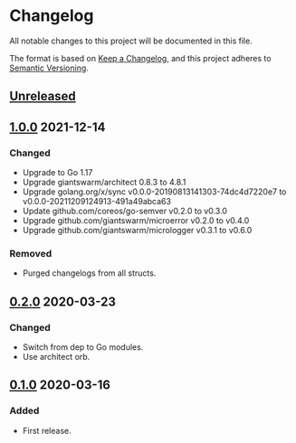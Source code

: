 # Changelog

All notable changes to this project will be documented in this file.

The format is based on [Keep a Changelog](https://keepachangelog.com/en/1.0.0/),
and this project adheres to [Semantic Versioning](https://semver.org/spec/v2.0.0.html).

## [Unreleased]

## [1.0.0] 2021-12-14

### Changed

- Upgrade to Go 1.17
- Upgrade giantswarm/architect 0.8.3 to 4.8.1
- Upgrade golang.org/x/sync v0.0.0-20190813141303-74dc4d7220e7 to v0.0.0-20211209124913-491a49abca63
- Update github.com/coreos/go-semver v0.2.0 to v0.3.0
- Upgrade github.com/giantswarm/microerror v0.2.0 to v0.4.0
- Upgrade github.com/giantswarm/micrologger v0.3.1 to v0.6.0

### Removed

- Purged changelogs from all structs.

## [0.2.0] 2020-03-23

### Changed

- Switch from dep to Go modules.
- Use architect orb.



## [0.1.0] 2020-03-16

### Added

- First release.

[Unreleased]: https://github.com/giantswarm/versionbundle/compare/v1.0.0...HEAD
[1.0.0]: https://github.com/giantswarm/versionbundle/releases/tag/v0.2.0...v1.0.0
[0.2.0]: https://github.com/giantswarm/versionbundle/releases/tag/v0.1.0...v0.2.0
[0.1.0]: https://github.com/giantswarm/versionbundle/releases/tag/v0.1.0
